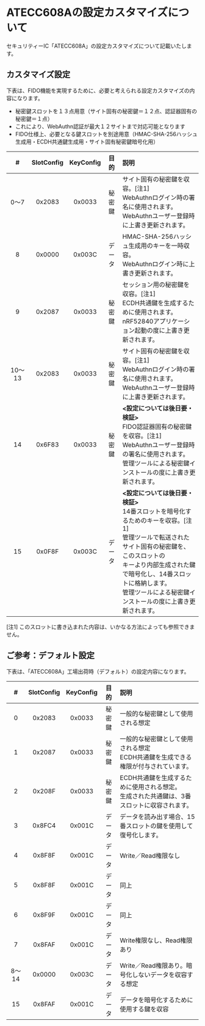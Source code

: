# ATECC608Aの設定カスタマイズについて

セキュリティーIC「ATECC608A」の設定カスタマイズについて記載いたします。

## カスタマイズ設定

下表は、FIDO機能を実現するために、必要と考えられる設定カスタマイズの内容になります。

- 秘密鍵スロットを１３点用意（サイト固有の秘密鍵＝１２点、認証器固有の秘密鍵＝１点）
- これにより、WebAuthn認証が最大１２サイトまで対応可能となります
- FIDO仕様上、必要となる鍵スロットを別途用意（HMAC-SHA-256ハッシュ生成用・ECDH共通鍵生成用・サイト固有秘密鍵暗号化用）

| # |SlotConfig|KeyConfig| 目的 |説明|
|:---:|:---:|:---:|:---:|:---|
|0〜7|0x2083|0x0033|秘密鍵|サイト固有の秘密鍵を収容。[注1]<br>WebAuthnログイン時の署名に使用されます。<br>WebAuthnユーザー登録時に上書き更新されます。|
|8|0x0000|0x003C|データ|HMAC-SHA-256ハッシュ生成用のキーを一時収容。<br>WebAuthnログイン時に上書き更新されます。|
|9|0x2087|0x0033|秘密鍵|セッション用の秘密鍵を収容。[注1]<br>ECDH共通鍵を生成するために使用されます。<br>nRF52840アプリケーション起動の度に上書き更新されます。|
|10〜13|0x2083|0x0033|秘密鍵|サイト固有の秘密鍵を収容。[注1]<br>WebAuthnログイン時の署名に使用されます。<br>WebAuthnユーザー登録時に上書き更新されます。|
|14|0x6F83|0x0033|秘密鍵|**<設定については後日要・検証>**<br>FIDO認証器固有の秘密鍵を収容。[注1]<br>WebAuthnユーザー登録時の署名に使用されます。<br>管理ツールによる秘密鍵インストールの度に上書き更新されます。|
|15|0x0F8F|0x003C|データ|**<設定については後日要・検証>**<br>14番スロットを暗号化するためのキーを収容。[注1]<br>管理ツールで転送されたサイト固有の秘密鍵を、このスロットの<br>キーより内部生成された鍵で暗号化し、14番スロットに格納します。<br>管理ツールによる秘密鍵インストールの度に上書き更新されます。|

[注1] このスロットに書き込まれた内容は、いかなる方法によっても参照できません。

## ご参考：デフォルト設定

下表は、「ATECC608A」工場出荷時（デフォルト）の設定内容になります。

| # |SlotConfig|KeyConfig| 目的 |説明|
|:---:|:---:|:---:|:---:|:---|
|0|0x2083|0x0033|秘密鍵|一般的な秘密鍵として使用される想定 |
|1|0x2087|0x0033|秘密鍵|一般的な秘密鍵として使用される想定<br>ECDH共通鍵を生成できる権限が付与されています。 |
|2|0x208F|0x0033|秘密鍵|ECDH共通鍵を生成するために使用される想定。<br>生成された共通鍵は、3番スロットに収容されます。|
|3|0x8FC4|0x001C|データ|データを読み出す場合、15番スロットの鍵を使用して復号化します。 |
|4|0x8F8F|0x001C|データ|Write／Read権限なし |
|5|0x8F8F|0x001C|データ|同上 |
|6|0x8F9F|0x001C|データ|同上 |
|7|0x8FAF|0x001C|データ|Write権限なし、Read権限あり |
|8〜14|0x0000|0x003C|データ|Write／Read権限あり。暗号化しないデータを収容する想定 |
|15|0x8FAF|0x001C|データ|データを暗号化するために使用する鍵を収容 |
